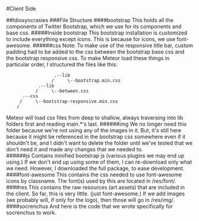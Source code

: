 #Client Side

##Idiosyncrasies
###File Structure
####bootstrap
This holds all the components of Twitter Bootstrap, which we use for its components and base css.
#####Inside bootstrap
This bootstrap installation is customized to include everything except icons. This is because for icons, we use font-awesome.
######css
Note: To make use of the responsive title bar, custom padding had to be added to the css between the bootstrap base css and the bootstrap responsive css.  To make Meteor load these things in particular order, I structured the files like this:  
````
                  .--lib    
                 /     \--bootstrap.min.css    
            .--lib    
           /     \--between.css    
      .--css    
     /     \--bootstrap-responsive.min.css    
    /    
````
Meteor will load css files from deep to shallow, always traversing into lib folders first and reading main.*'s last.
######img
We no longer need this folder because we're not using any of the images in it.  But, it's still here because it might be referenced in the bootstrap css somewhere even if it shouldn't be, and I didn't want to delete the folder until we've tested that we don't need it and made any changes that we needed to.  
######js
Contains minified bootstrap js (various plugins we may end up using.)  If we don't end up using some of them, I can re-download only what we need.  However, I downloaded the full package, to ease development.  
####font-awesome
This contains the css needed to use font-awesome icons by classname.  The font(s) used by this are located in /res/font/.
####res
This contains the raw resources (art assets) that are included in the client.  So far, this is very little.  (just font-awesome.)  If we add images (we probably will, if only for the logo),  then those will go in /res/img/.
####socrenchus
And here is the code that we wrote specifically for socrenchus to work.  